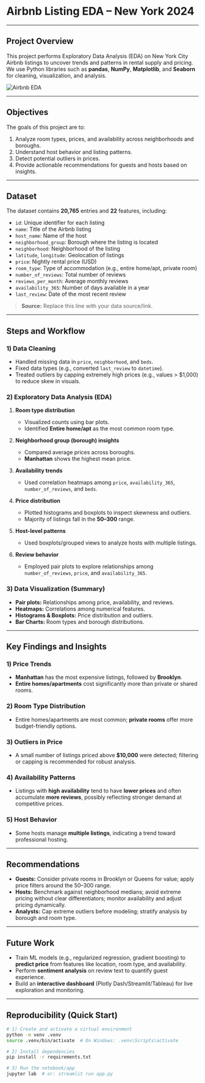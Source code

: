 # Airbnb Listing EDA – New York 2024

---

## Project Overview

This project performs Exploratory Data Analysis (EDA) on New York City Airbnb listings to uncover trends and patterns in rental supply and pricing. We use Python libraries such as **pandas**, **NumPy**, **Matplotlib**, and **Seaborn** for cleaning, visualization, and analysis.

<img src="https://www.brandinginasia.com/wp-content/uploads/2017/04/sddefault-8.jpg" alt="Airbnb EDA">


---

## Objectives

The goals of this project are to:

1. Analyze room types, prices, and availability across neighborhoods and boroughs.
2. Understand host behavior and listing patterns.
3. Detect potential outliers in prices.
4. Provide actionable recommendations for guests and hosts based on insights.

---

## Dataset

The dataset contains **20,765** entries and **22** features, including:

- `id`: Unique identifier for each listing
- `name`: Title of the Airbnb listing
- `host_name`: Name of the host
- `neighborhood_group`: Borough where the listing is located
- `neighborhood`: Neighborhood of the listing
- `latitude`, `longitude`: Geolocation of listings
- `price`: Nightly rental price (USD)
- `room_type`: Type of accommodation (e.g., entire home/apt, private room)
- `number_of_reviews`: Total number of reviews
- `reviews_per_month`: Average monthly reviews
- `availability_365`: Number of days available in a year
- `last_review`: Date of the most recent review

> **Source:** Replace this line with your data source/link.

---

## Steps and Workflow

### 1) Data Cleaning

- Handled missing data in `price`, `neighborhood`, and `beds`.
- Fixed data types (e.g., converted `last_review` to `datetime`).
- Treated outliers by capping extremely high prices (e.g., values > $1,000) to reduce skew in visuals.

### 2) Exploratory Data Analysis (EDA)

1. **Room type distribution**
   - Visualized counts using bar plots.
   - Identified **Entire home/apt** as the most common room type.

2. **Neighborhood group (borough) insights**
   - Compared average prices across boroughs.
   - **Manhattan** shows the highest mean price.

3. **Availability trends**
   - Used correlation heatmaps among `price`, `availability_365`, `number_of_reviews`, and `beds`.

4. **Price distribution**
   - Plotted histograms and boxplots to inspect skewness and outliers.
   - Majority of listings fall in the **$50–$300** range.

5. **Host-level patterns**
   - Used boxplots/grouped views to analyze hosts with multiple listings.

6. **Review behavior**
   - Employed pair plots to explore relationships among `number_of_reviews`, `price`, and `availability_365`.

### 3) Data Visualization (Summary)

- **Pair plots:** Relationships among price, availability, and reviews.
- **Heatmaps:** Correlations among numerical features.
- **Histograms & Boxplots:** Price distribution and outliers.
- **Bar Charts:** Room types and borough distributions.

---

## Key Findings and Insights

### 1) Price Trends

- **Manhattan** has the most expensive listings, followed by **Brooklyn**.
- **Entire homes/apartments** cost significantly more than private or shared rooms.

### 2) Room Type Distribution

- Entire homes/apartments are most common; **private rooms** offer more budget-friendly options.

### 3) Outliers in Price

- A small number of listings priced above **$10,000** were detected; filtering or capping is recommended for robust analysis.

### 4) Availability Patterns

- Listings with **high availability** tend to have **lower prices** and often accumulate **more reviews**, possibly reflecting stronger demand at competitive prices.

### 5) Host Behavior

- Some hosts manage **multiple listings**, indicating a trend toward professional hosting.

---

## Recommendations

- **Guests:** Consider private rooms in Brooklyn or Queens for value; apply price filters around the $50–$300 range.
- **Hosts:** Benchmark against neighborhood medians; avoid extreme pricing without clear differentiators; monitor availability and adjust pricing dynamically.
- **Analysts:** Cap extreme outliers before modeling; stratify analysis by borough and room type.

---

## Future Work

- Train ML models (e.g., regularized regression, gradient boosting) to **predict price** from features like location, room type, and availability.
- Perform **sentiment analysis** on review text to quantify guest experience.
- Build an **interactive dashboard** (Plotly Dash/Streamlit/Tableau) for live exploration and monitoring.

---

## Reproducibility (Quick Start)

```bash
# 1) Create and activate a virtual environment
python -m venv .venv
source .venv/bin/activate  # On Windows: .venv\Scripts\activate

# 2) Install dependencies
pip install -r requirements.txt

# 3) Run the notebook/app
jupyter lab  # or: streamlit run app.py
